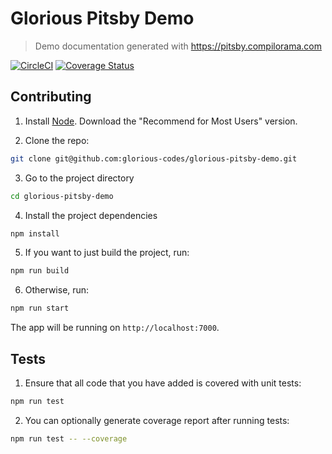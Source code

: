 # Glorious Pitsby Demo
> Demo documentation generated with https://pitsby.compilorama.com

[![CircleCI](https://circleci.com/gh/glorious-codes/glorious-pitsby-demo/tree/master.svg?style=svg)](https://circleci.com/gh/glorious-codes/glorious-pitsby-demo/tree/master)
[![Coverage Status](https://coveralls.io/repos/github/glorious-codes/glorious-pitsby-demo/badge.svg?branch=master)](https://coveralls.io/github/glorious-codes/glorious-pitsby-demo?branch=master)

## Contributing

1. Install [Node](https://nodejs.org/en/). Download the "Recommend for Most Users" version.

2. Clone the repo:
``` bash
git clone git@github.com:glorious-codes/glorious-pitsby-demo.git
```

3. Go to the project directory
``` bash
cd glorious-pitsby-demo
```

4. Install the project dependencies
``` bash
npm install
```

5. If you want to just build the project, run:
``` bash
npm run build
```

6. Otherwise, run:
``` bash
npm run start
```

The app will be running on `http://localhost:7000`.

## Tests

1. Ensure that all code that you have added is covered with unit tests:
``` bash
npm run test
```

2. You can optionally generate coverage report after running tests:
``` bash
npm run test -- --coverage
```
